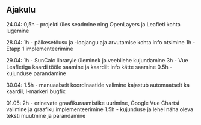 
## Ajakulu
24.04:
0,5h - projekti üles seadmine ning OpenLayers ja Leafleti kohta lugemine

28.04:
1h -   päikesetõusu ja -loojangu aja arvutamise kohta info otsimine
1h -   Etapp 1 implementeerimine

29.04:
1h -   SunCalc libraryle üleminek ja veebilehe kujundamine
3h -   Vue Leafletiga kaardi tööle saamine ja kaardilt info kätte saamine
0.5h - kujunduse parandamine

30.04:
1.5h - manuaalselt koordinaatide valimine kajastub automaatselt ka kaardil,
       l-markeri bugfix

01.05:
2h -   erinevate graafikuraamistike uurimine, Google Vue Chartsi valimine ja graafiku implementeerimine
1.5h - kujunduse ja lehel näha oleva teksti muutmine ja parandamine